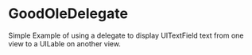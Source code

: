 # GoodOleDelegate

Simple Example of using a delegate to display UITextField text from one view to a UILable on another view.

